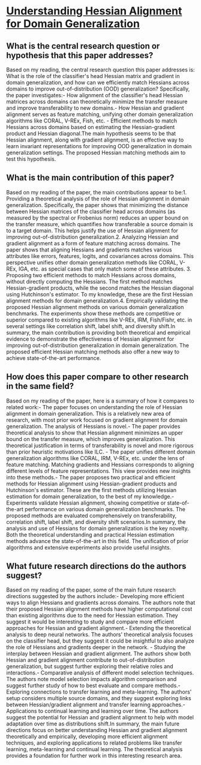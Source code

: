 # [Understanding Hessian Alignment for Domain Generalization](https://arxiv.org/abs/2308.11778)

## What is the central research question or hypothesis that this paper addresses?

Based on my reading, the central research question this paper addresses is: What is the role of the classifier's head Hessian matrix and gradient in domain generalization, and how can we efficiently match Hessians across domains to improve out-of-distribution (OOD) generalization? Specifically, the paper investigates:- How alignment of the classifier's head Hessian matrices across domains can theoretically minimize the transfer measure and improve transferability to new domains.- How Hessian and gradient alignment serves as feature matching, unifying other domain generalization algorithms like CORAL, V-REx, Fish, etc. - Efficient methods to match Hessians across domains based on estimating the Hessian-gradient product and Hessian diagonal.The main hypothesis seems to be that Hessian alignment, along with gradient alignment, is an effective way to learn invariant representations for improving OOD generalization in domain generalization settings. The proposed Hessian matching methods aim to test this hypothesis.


## What is the main contribution of this paper?

Based on my reading of the paper, the main contributions appear to be:1. Providing a theoretical analysis of the role of Hessian alignment in domain generalization. Specifically, the paper shows that minimizing the distance between Hessian matrices of the classifier head across domains (as measured by the spectral or Frobenius norm) reduces an upper bound on the transfer measure, which quantifies how transferable a source domain is to a target domain. This helps justify the use of Hessian alignment for improving out-of-distribution generalization.2. Analyzing Hessian and gradient alignment as a form of feature matching across domains. The paper shows that aligning Hessians and gradients matches various attributes like errors, features, logits, and covariances across domains. This perspective unifies other domain generalization methods like CORAL, V-REx, IGA, etc. as special cases that only match some of these attributes. 3. Proposing two efficient methods to match Hessians across domains, without directly computing the Hessians. The first method matches Hessian-gradient products, while the second matches the Hessian diagonal using Hutchinson's estimator. To my knowledge, these are the first Hessian alignment methods for domain generalization.4. Empirically validating the proposed Hessian alignment methods on various domain generalization benchmarks. The experiments show these methods are competitive or superior compared to existing algorithms like V-REx, IRM, Fish/Fishr, etc. in several settings like correlation shift, label shift, and diversity shift.In summary, the main contribution is providing both theoretical and empirical evidence to demonstrate the effectiveness of Hessian alignment for improving out-of-distribution generalization in domain generalization. The proposed efficient Hessian matching methods also offer a new way to achieve state-of-the-art performance.


## How does this paper compare to other research in the same field?

Based on my reading of the paper, here is a summary of how it compares to related work:- The paper focuses on understanding the role of Hessian alignment in domain generalization. This is a relatively new area of research, with most prior work focused on gradient alignment for domain generalization. The analysis of Hessians is novel.- The paper provides theoretical analysis to show that Hessian alignment minimizes an upper bound on the transfer measure, which improves generalization. This theoretical justification in terms of transferability is novel and more rigorous than prior heuristic motivations like ILC. - The paper unifies different domain generalization algorithms like CORAL, IRM, V-REx, etc. under the lens of feature matching. Matching gradients and Hessians corresponds to aligning different levels of feature representations. This view provides new insights into these methods.- The paper proposes two practical and efficient methods for Hessian alignment using Hessian-gradient products and Hutchinson's estimator. These are the first methods utilizing Hessian estimation for domain generalization, to the best of my knowledge.- Experiments validate Hessian alignment, showing competitive or state-of-the-art performance on various domain generalization benchmarks. The proposed methods are evaluated comprehensively on transferability, correlation shift, label shift, and diversity shift scenarios.In summary, the analysis and use of Hessians for domain generalization is the key novelty. Both the theoretical understanding and practical Hessian estimation methods advance the state-of-the-art in this field. The unification of prior algorithms and extensive experiments also provide useful insights.


## What future research directions do the authors suggest?

Based on my reading of the paper, some of the main future research directions suggested by the authors include:- Developing more efficient ways to align Hessians and gradients across domains. The authors note that their proposed Hessian alignment methods have higher computational cost than existing algorithms due to the need for Hessian estimation. They suggest it would be interesting to study and compare more efficient approaches for Hessian and gradient alignment.- Extending the theoretical analysis to deep neural networks. The authors' theoretical analysis focuses on the classifier head, but they suggest it could be insightful to also analyze the role of Hessians and gradients deeper in the network. - Studying the interplay between Hessian and gradient alignment. The authors show both Hessian and gradient alignment contribute to out-of-distribution generalization, but suggest further exploring their relative roles and interactions.- Comparative analysis of different model selection techniques. The authors note model selection impacts algorithm comparison and suggest further study of how to best evaluate and compare methods.- Exploring connections to transfer learning and meta-learning. The authors' setup considers multiple source domains, and they suggest exploring links between Hessian/gradient alignment and transfer learning approaches.- Applications to continual learning and learning over time. The authors suggest the potential for Hessian and gradient alignment to help with model adaptation over time as distributions shift.In summary, the main future directions focus on better understanding Hessian and gradient alignment theoretically and empirically, developing more efficient alignment techniques, and exploring applications to related problems like transfer learning, meta-learning and continual learning. The theoretical analysis provides a foundation for further work in this interesting research area.
